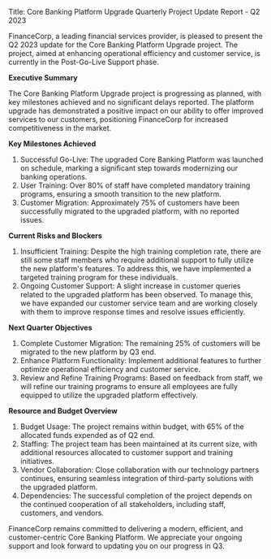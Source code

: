  Title: Core Banking Platform Upgrade Quarterly Project Update Report - Q2 2023

FinanceCorp, a leading financial services provider, is pleased to present the Q2 2023 update for the Core Banking Platform Upgrade project. The project, aimed at enhancing operational efficiency and customer service, is currently in the Post-Go-Live Support phase.

**Executive Summary**

The Core Banking Platform Upgrade project is progressing as planned, with key milestones achieved and no significant delays reported. The platform upgrade has demonstrated a positive impact on our ability to offer improved services to our customers, positioning FinanceCorp for increased competitiveness in the market.

**Key Milestones Achieved**

1. Successful Go-Live: The upgraded Core Banking Platform was launched on schedule, marking a significant step towards modernizing our banking operations.
2. User Training: Over 80% of staff have completed mandatory training programs, ensuring a smooth transition to the new platform.
3. Customer Migration: Approximately 75% of customers have been successfully migrated to the upgraded platform, with no reported issues.

**Current Risks and Blockers**

1. Insufficient Training: Despite the high training completion rate, there are still some staff members who require additional support to fully utilize the new platform's features. To address this, we have implemented a targeted training program for these individuals.
2. Ongoing Customer Support: A slight increase in customer queries related to the upgraded platform has been observed. To manage this, we have expanded our customer service team and are working closely with them to improve response times and resolve issues efficiently.

**Next Quarter Objectives**

1. Complete Customer Migration: The remaining 25% of customers will be migrated to the new platform by Q3 end.
2. Enhance Platform Functionality: Implement additional features to further optimize operational efficiency and customer service.
3. Review and Refine Training Programs: Based on feedback from staff, we will refine our training programs to ensure all employees are fully equipped to utilize the upgraded platform effectively.

**Resource and Budget Overview**

1. Budget Usage: The project remains within budget, with 65% of the allocated funds expended as of Q2 end.
2. Staffing: The project team has been maintained at its current size, with additional resources allocated to customer support and training initiatives.
3. Vendor Collaboration: Close collaboration with our technology partners continues, ensuring seamless integration of third-party solutions with the upgraded platform.
4. Dependencies: The successful completion of the project depends on the continued cooperation of all stakeholders, including staff, customers, and vendors.

FinanceCorp remains committed to delivering a modern, efficient, and customer-centric Core Banking Platform. We appreciate your ongoing support and look forward to updating you on our progress in Q3.